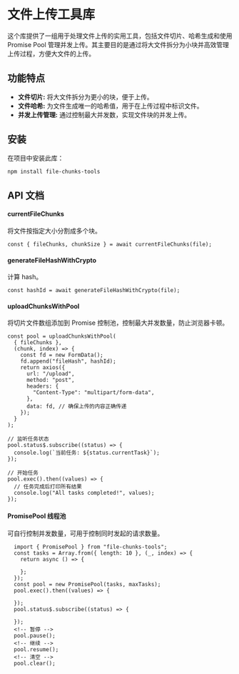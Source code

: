 # 文件上传工具库

这个库提供了一组用于处理文件上传的实用工具，包括文件切片、哈希生成和使用 Promise Pool 管理并发上传。其主要目的是通过将大文件拆分为小块并高效管理上传过程，方便大文件的上传。

## 功能特点

- **文件切片:** 将大文件拆分为更小的块，便于上传。
- **文件哈希:** 为文件生成唯一的哈希值，用于在上传过程中标识文件。
- **并发上传管理:** 通过控制最大并发数，实现文件块的并发上传。

## 安装

在项目中安装此库：

```bash
npm install file-chunks-tools
```

## API 文档

#### currentFileChunks

将文件按指定大小分割成多个块。

```
const { fileChunks, chunkSize } = await currentFileChunks(file);
```

#### generateFileHashWithCrypto

计算 hash。

```
const hashId = await generateFileHashWithCrypto(file);
```

#### uploadChunksWithPool

将切片文件数组添加到 Promise 控制池，控制最大并发数量，防止浏览器卡顿。

```
const pool = uploadChunksWithPool(
  { fileChunks },
  (chunk, index) => {
    const fd = new FormData();
    fd.append("fileHash", hashId);
    return axios({
      url: "/upload",
      method: "post",
      headers: {
        "Content-Type": "multipart/form-data",
      },
      data: fd, // 确保上传的内容正确传递
    });
  }
);

// 监听任务状态
pool.status$.subscribe((status) => {
  console.log(`当前任务: ${status.currentTask}`);
});

// 开始任务
pool.exec().then((values) => {
  // 任务完成后打印所有结果
  console.log("All tasks completed!", values);
});
```

#### PromisePool 线程池

可自行控制并发数量，可用于控制同时发起的请求数量。

```
  import { PromisePool } from "file-chunks-tools";
  const tasks = Array.from({ length: 10 }, (_, index) => {
    return async () => {

    };
  });
  const pool = new PromisePool(tasks, maxTasks);
  pool.exec().then((values) => {

  });
  pool.status$.subscribe((status) => {

  });
  <!-- 暂停 -->
  pool.pause();
  <!-- 继续 -->
  pool.resume();
  <!-- 清空 -->
  pool.clear();
```

